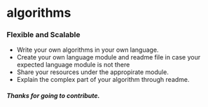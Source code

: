 # algorithms

### Flexible and Scalable
* Write your own algorithms in your own language.
* Create your own language module and readme file in case your expected language module is not there
* Share your resources under the appropirate module.
* Explain the complex part of your algorithm through readme.
##### Thanks for going to contribute.
